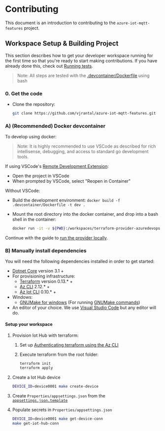 # Contributing

This document is an introduction to contributing to the `azure-iot-mqtt-features` project.

## Workspace Setup & Building Project

This section describes how to get your developer workspace running for the first time so that you're ready to start making contributions. If you have already done this, check out [Running tests](#development-sdlc).

> Note: All steps are tested with the [.devcontainer/Dockerfile](../.devcontainer/Dockerfile) using bash

### 0. Get the code

* Clone the repository:
  
  ```bash
  git clone https://github.com/vjrantal/azure-iot-mqtt-features.git
  ```

### A) (Recommended) Docker devcontainer

To develop using docker:

> Note: It is highly recommended to use VSCode as described for rich intellisense, debugging, and access to standard go development tools.

If using VSCode's [Remote Development Extension](https://marketplace.visualstudio.com/items?itemName=ms-vscode-remote.vscode-remote-extensionpack):

* Open the project in VSCode
* When prompted by VSCode, select "Reopen in Container"

Without VSCode:

* Build the development environment: `docker build -f .devcontainer/Dockerfile -t dev .`
* Mount the root directory into the docker container, and drop into a bash shell in the container:
  
  ```bash
  docker run -it -v ${PWD}:/workspaces/terraform-provider-azuredevops dev
  ```

Continue with the guide to [run the provider locally](#4-run-provider-locally).

### B) Manually install dependencies

You will need the following dependencies installed in order to get started:

* [Dotnet Core](https://dotnet.microsoft.com/download/dotnet-core) version 3.1 +
* For provisioning infrastructure:
  * [Terraform](https://www.terraform.io/downloads.html) version 0.13.* +
  * [Az CLI](https://docs.microsoft.com/en-us/cli/azure/install-azure-cli) 2.12.* +
  * [Az Iot CLI](https://github.com/Azure/azure-iot-cli-extension) 0.10.* +
* Windows:
  * [GNUMake for windows](http://gnuwin32.sourceforge.net/packages/make.htm) (For running [GNUMake commands](../makefile))
* An editor of your choice. We use [Visual Studio Code](https://code.visualstudio.com/Download) but any editor will do.

#### Setup your workspace

1. Provision Iot Hub with terraform:
     1. Set up [Authenticating terraform using the Az CLI](https://www.terraform.io/docs/providers/azurerm/guides/azure_cli.html)
     2. Execute terraform from the root folder:

        ```bash
        terraform init
        terraform apply
        ```

2. Create a Iot Hub device

    ```bash
    DEVICE_ID=device0001 make create-device
    ```

3. Create `Properties/appsettings.json` from the [`appsettings.json.template`](../Properties/appsettings.json.template)
4. Populate secrets in `Properties/appsettings.json`

    ```bash
    DEVICE_ID=device0001 make get-device-conn
    make get-iot-hub-conn
    ```

